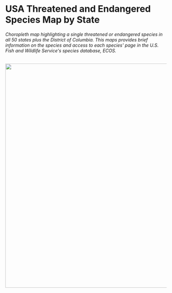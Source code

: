 # USA Threatened and Endangered Species Map by State
###### Choropleth map highlighting a single threatened or endangered species in all 50 states plus the District of Columbia. This maps provides brief information on the species and access to each species' page in the U.S. Fish and Wildlife Service's species database, ECOS.

<img src="man/figures/featured1.png" width="700" style="display: block; margin: auto;" />
